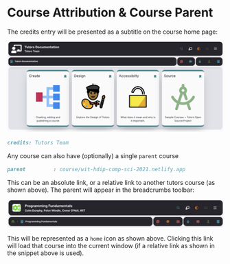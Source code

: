 # Course Attribution & Course Parent

The credits entry will be presented as a subtitle on the course home page:

![](img/02.png)

~~~md
credits: Tutors Team
~~~

Any course can also have (optionally) a single `parent` course

~~~md
parent         : course/wit-hdip-comp-sci-2021.netlify.app
~~~

This can be an absolute link, or a relative link to another tutors course (as shown above). The parent will appear in the breadcrumbs toolbar:

![](img/03.png)

This will be represented as a `home` icon as shown above. Clicking this link will load that course into the current window (if a relative link as shown in the snippet above is used).
